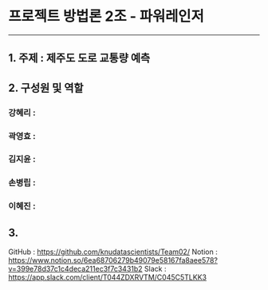 # 프로젝트 방법론 2조 - 파워레인저
---
## 1. 주제 : 제주도 도로 교통량 예측

## 2. 구성원 및 역할
### 강혜리 : 
### 곽영효 : 
### 김지윤 : 
### 손병립 : 
### 이혜진 : 

## 3.
GitHub : https://github.com/knudatascientists/Team02/
Notion : https://www.notion.so/6ea68706279b49079e58167fa8aee578?v=399e78d37c1c4deca211ec3f7c3431b2
Slack : https://app.slack.com/client/T044ZDXRVTM/C045C5TLKK3
